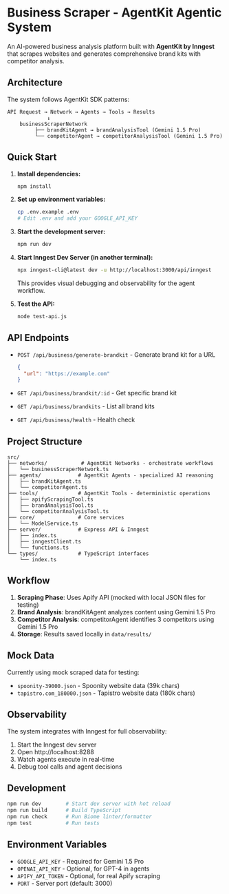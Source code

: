 # Business Scraper - AgentKit Agentic System

An AI-powered business analysis platform built with **AgentKit by Inngest** that scrapes websites and generates comprehensive brand kits with competitor analysis.

## Architecture

The system follows AgentKit SDK patterns:

```
API Request → Network → Agents → Tools → Results
             ↓
    businessScraperNetwork
         ├── brandKitAgent → brandAnalysisTool (Gemini 1.5 Pro)
         └── competitorAgent → competitorAnalysisTool (Gemini 1.5 Pro)
```

## Quick Start

1. **Install dependencies:**
   ```bash
   npm install
   ```

2. **Set up environment variables:**
   ```bash
   cp .env.example .env
   # Edit .env and add your GOOGLE_API_KEY
   ```

3. **Start the development server:**
   ```bash
   npm run dev
   ```

4. **Start Inngest Dev Server (in another terminal):**
   ```bash
   npx inngest-cli@latest dev -u http://localhost:3000/api/inngest
   ```
   This provides visual debugging and observability for the agent workflow.

5. **Test the API:**
   ```bash
   node test-api.js
   ```

## API Endpoints

- `POST /api/business/generate-brandkit` - Generate brand kit for a URL
  ```json
  {
    "url": "https://example.com"
  }
  ```

- `GET /api/business/brandkit/:id` - Get specific brand kit
- `GET /api/business/brandkits` - List all brand kits
- `GET /api/business/health` - Health check

## Project Structure

```
src/
├── networks/           # AgentKit Networks - orchestrate workflows
│   └── businessScraperNetwork.ts
├── agents/            # AgentKit Agents - specialized AI reasoning
│   ├── brandKitAgent.ts
│   └── competitorAgent.ts
├── tools/             # AgentKit Tools - deterministic operations
│   ├── apifyScrapingTool.ts
│   ├── brandAnalysisTool.ts
│   └── competitorAnalysisTool.ts
├── core/              # Core services
│   └── ModelService.ts
├── server/            # Express API & Inngest
│   ├── index.ts
│   ├── inngestClient.ts
│   └── functions.ts
└── types/             # TypeScript interfaces
    └── index.ts
```

## Workflow

1. **Scraping Phase**: Uses Apify API (mocked with local JSON files for testing)
2. **Brand Analysis**: brandKitAgent analyzes content using Gemini 1.5 Pro
3. **Competitor Analysis**: competitorAgent identifies 3 competitors using Gemini 1.5 Pro
4. **Storage**: Results saved locally in `data/results/`

## Mock Data

Currently using mock scraped data for testing:
- `spoonity-39000.json` - Spoonity website data (39k chars)
- `tapistro.com_180000.json` - Tapistro website data (180k chars)

## Observability

The system integrates with Inngest for full observability:
1. Start the Inngest dev server
2. Open http://localhost:8288
3. Watch agents execute in real-time
4. Debug tool calls and agent decisions

## Development

```bash
npm run dev        # Start dev server with hot reload
npm run build      # Build TypeScript
npm run check      # Run Biome linter/formatter
npm test           # Run tests
```

## Environment Variables

- `GOOGLE_API_KEY` - Required for Gemini 1.5 Pro
- `OPENAI_API_KEY` - Optional, for GPT-4 in agents
- `APIFY_API_TOKEN` - Optional, for real Apify scraping
- `PORT` - Server port (default: 3000)
